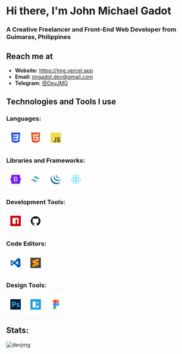 <h1>Hi there, I'm John Michael Gadot</h1>

<h3>A Creative Freelancer and Front-End Web Developer from Guimaras, Philippines</h3>

<h2>Reach me at</h2>
<ul>
    <li>
    <b>Website:</b> 
        <a href='https://jmg.vercel.app/' target='_blank'>
            https://jmg.vercel.app
        </a>
    </li>
    <li><b>Email:</b> 
        <a href='mailto:jmgadot.dev@gmail.com' target='_blank'>
            jmgadot.dev@gmail.com
        </a>
    </li>
    <li><b>Telegram:</b> 
        <a href='https://telegram.me/DevJMG' target='_blank'>
            @DevJMG
        </a>
    </li>
</ul>

<h2>Technologies and Tools I use</h2>

<h3>Languages:</h2>
<p>
    <a href="https://www.w3schools.com/html/"><img src="/assets/html-min.png" alt="html5" width="50" height="50"/></a>
    <a href="https://www.w3schools.com/css/"><img src="/assets/css-min.png" alt="css3" width="50" height="50"/></a>
    <a href="https://www.w3schools.com/js/"><img src="/assets/javascript-min.png" alt="javascript" width="50" height="50"/></a>
</p>

<h3>Libraries and Frameworks:</h2>
<p>
    <a href="https://getbootstrap.com/"><img src="/assets/bootstrap-min.png" alt="bootstrap" width="50" height="50" disabled/></a>
    <a href="https://tailwindcss.com/"><img src="/assets/tailwindcss-min.png" alt="tailwindcss" width="50" height="50"/></a>
    <a href="https://jquery.com/"><img src="/assets/jquery-min.png" alt="jquery" width="50" height="50"/></a>
    <a href="https://reactjs.org/"><img src="/assets/reactjs-min.png" alt="reactjs" width="50" height="50"/></a>
</p>

<h3>Development Tools:</h2>
<p>
    <a href="https://www.npmjs.com/"><img src="/assets/npm-min.png" alt="npm" width="50" height="50"/></a>
    <a href="https://github.com/"><img src="/assets/github-min.png" alt="github" width="50" height="50"/></a>
</p>

<h3>Code Editors:</h2>
<p>
    <a href="https://code.visualstudio.com/"><img src="/assets/vscode-min.png" alt="vscode" width="50" height="50"/></a>
    <a href="https://www.sublimetext.com/"><img src="/assets/sublime-min.png" alt="sublime" width="50" height="50"/></a>
</p>

<h3>Design Tools:</h2>
<p>
    <a href="https://www.adobe.com/ph_en/products/photoshop.html"><img src="/assets/photoshop-min.png" alt="photoshop" width="50" height="50"/></a>
    <a href="https://icons8.com/lunacy"><img src="/assets/lunacy-min.png" alt="lunacy" width="50" height="50"/></a>
    <a href="https://www.figma.com/"><img src="/assets/figma-min.png" alt="figma" width="50" height="50"/></a>
</p>

<h2>Stats:</h2>
<p><img align="left" src="https://github-readme-stats.vercel.app/api/top-langs?username=devjmg&show_icons=true&locale=en&layout=compact" alt="devjmg" /></p>
